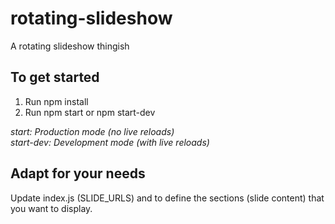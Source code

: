 # rotating-slideshow

A rotating slideshow thingish

## To get started

1. Run npm install
2. Run npm start or npm start-dev

*start: Production mode (no live reloads)<br>
start-dev: Development mode (with live reloads)*

## Adapt for your needs

Update index.js (SLIDE_URLS) and to define the sections (slide content) that you want to display.
